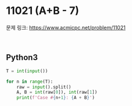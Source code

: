# 11021 (A+B - 7)

문제 링크: <https://www.acmicpc.net/problem/11021>

<br>

## Python3

```python
T = int(input())

for n in range(T):
    raw = input().split()
    A, B = int(raw[0]), int(raw[1])
    print(f'Case #{n+1}: {A + B}')
```
